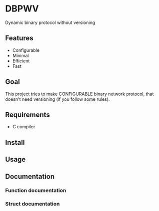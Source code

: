 # DBPWV
Dynamic binary protocol without versioning
## Features
- Configurable
- Minimal
- Efficient
- Fast
## Goal
This project tries to make CONFIGURABLE binary network protocol, that doesn't need versioning (if you follow some rules).

## Requirements
- C compiler
## Install
## Usage
## Documentation
### Function documentation
### Struct documentation

